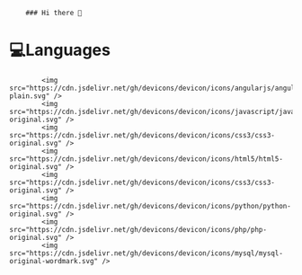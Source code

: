         ### Hi there 👋

<!--
**Glenn-Guillard-MMI/Glenn-Guillard-MMI** is a ✨ _special_ ✨ repository because its `README.md` (this file) appears on your GitHub profile.

Here are some ideas to get you started:

- 🔭 I’m currently working on ...
- 🌱 I’m currently learning ...
- 👯 I’m looking to collaborate on ...
- 🤔 I’m looking for help with ...
- 💬 Ask me about ...
- 📫 How to reach me: ...
- 😄 Pronouns: ...
- ⚡ Fun fact: ...
-->

# 💻Languages

            <img src="https://cdn.jsdelivr.net/gh/devicons/devicon/icons/angularjs/angularjs-plain.svg" />
            <img src="https://cdn.jsdelivr.net/gh/devicons/devicon/icons/javascript/javascript-original.svg" />
            <img src="https://cdn.jsdelivr.net/gh/devicons/devicon/icons/css3/css3-original.svg" />
            <img src="https://cdn.jsdelivr.net/gh/devicons/devicon/icons/html5/html5-original.svg" />
            <img src="https://cdn.jsdelivr.net/gh/devicons/devicon/icons/css3/css3-original.svg" />
            <img src="https://cdn.jsdelivr.net/gh/devicons/devicon/icons/python/python-original.svg" />
            <img src="https://cdn.jsdelivr.net/gh/devicons/devicon/icons/php/php-original.svg" />
            <img src="https://cdn.jsdelivr.net/gh/devicons/devicon/icons/mysql/mysql-original-wordmark.svg" />
